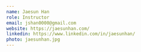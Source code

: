 ```yaml
---
name: Jaesun Han
role: Instructor
email: jshan0000@gmail.com
website: https://jaesunhan.com/
linkedin: https://www.linkedin.com/in/jaesunhan/
photo: jaesunhan.jpg
---
```


